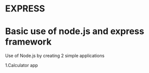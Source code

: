 # EXPRESS 

# Basic use of node.js and express framework

Use of Node.js by creating 2 simple applications

1.Calculator app
